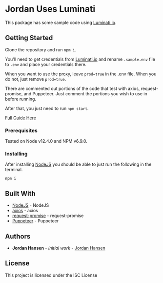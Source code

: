# Jordan Uses Luminati

This package has some sample code using [Luminati.io](https://luminati.io/?affiliate=ref_5f240848c7669177abf8ef2a).

## Getting Started

Clone the repository and run `npm i`. 

You'll need to get credentials from [Luminati.io](https://luminati.io/?affiliate=ref_5f240848c7669177abf8ef2a) and rename `.sample.env` file to `.env` and place your credentials there.

When you want to use the proxy, leave `prod=true` in the .env file. When you do not, just remove `prod=true`.

There are commented out portions of the code that test with axios, request-promise, and Puppeteer. Just comment the portions you wish to use in before running.

After that, you just need to run `npm start`.

[Full Guide Here](https://javascriptwebscrapingguy.com/jordan-uses-luminati/)

### Prerequisites

Tested on Node v12.4.0 and NPM v6.9.0.

### Installing

After installing [NodeJS](https://nodejs.org/en/) you should be able to just run the following in the terminal.

```
npm i
```

## Built With

* [NodeJS](https://nodejs.org/en/) - NodeJS
* [axios](https://github.com/axios/axios) - axios
* [request-promise](https://github.com/request/request-promise) - request-promise
* [Puppeteer](https://github.com/puppeteer/puppeteer) - Puppeteer


## Authors

* **Jordan Hansen** - *Initial work* - [Jordan Hansen](https://github.com/aarmora)


## License

This project is licensed under the ISC License

